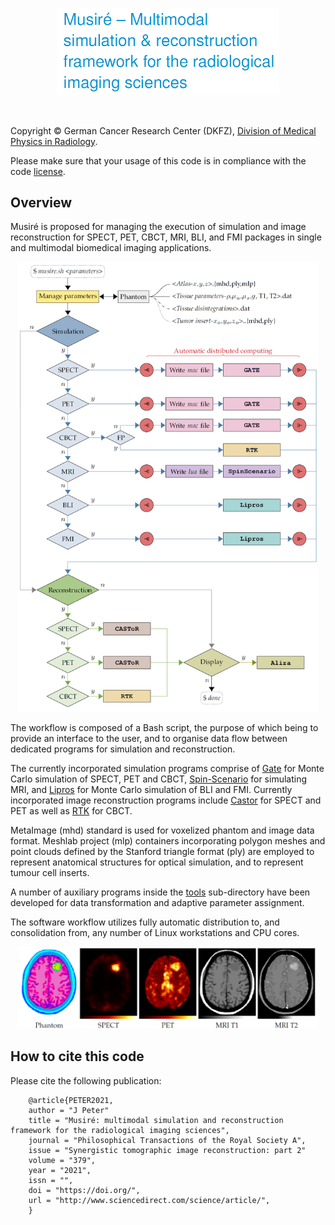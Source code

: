 <p align="center"><img src="./musire-logo.png"  width=356></p><br>

Copyright © German Cancer Research Center (DKFZ), <a href="https://www.dkfz.de/en/medphysrad/index.php">Division of Medical Physics in Radiology</a>.<br>

Please make sure that your usage of this code is in compliance with the code <a href="./LICENSE">license</a>.

## Overview

Musiré is proposed for managing the execution of simulation and image reconstruction for SPECT, PET, CBCT, MRI, BLI, and FMI packages in single and multimodal biomedical imaging applications.

<p align="center"><img src="./workflow.png"  width="480"></p>

The workflow is composed of a Bash script, the purpose of which being to provide an interface to the user, and to organise data flow between dedicated programs for simulation and reconstruction.

The currently incorporated simulation programs comprise of <a href="http://www.opengatecollaboration.org/">Gate</a> for Monte Carlo simulation of SPECT, PET and CBCT, <a href="https://github.com/spin-scenario/spin-scenario">Spin-Scenario</a> for simulating MRI, and <a href="https://github.com/dkfz-med-phys-rad/lipros">Lipros</a> for Monte Carlo simulation of BLI and FMI.
Currently incorporated image reconstruction programs include <a href="https://www.castor-project.org/">Castor</a> for SPECT and PET as well as <a href="https://www.openrtk.org/">RTK</a> for CBCT.

MetaImage (mhd) standard is used for voxelized phantom and image data format.
Meshlab project (mlp) containers incorporating polygon meshes and point clouds defined by the Stanford triangle format (ply) are employed to represent anatomical structures for optical simulation, and to represent tumour cell inserts.

A number of auxiliary programs inside the <a href="./tools/">tools</a> sub-directory have been developed for data transformation and adaptive parameter assignment.

The software workflow utilizes fully automatic distribution to, and consolidation from, any number of Linux workstations and CPU cores.

<p align="center"><img src="./results-example.png"  width="480"></p>

## How to cite this code
Please cite the following publication:

        @article{PETER2021,
        author = "J Peter"
        title = "Musiré: multimodal simulation and reconstruction framework for the radiological imaging sciences",
        journal = "Philosophical Transactions of the Royal Society A",
        issue = "Synergistic tomographic image reconstruction: part 2"
        volume = "379",
        year = "2021",
        issn = "",
        doi = "https://doi.org/",
        url = "http://www.sciencedirect.com/science/article/",
        }





